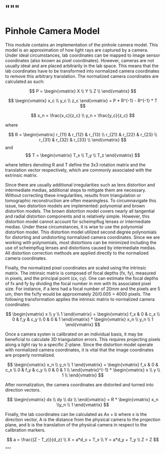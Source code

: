 """
====================
Pinhole Camera Model
====================

This module contains an implementation of the pinhole camera model. This
model is an approximation of how light rays are captured by a camera. Under
ideal circumstances, lab coordinates can be mapped to image sensor
coordinates (also known as pixel coordinates). However, cameras are not
usually ideal and are placed arbitrarily in the lab space. This means that
the lab coordinates have to be transformed into normalized camera 
coordinates to remove this arbitrary translation. The normalized camera
coordinates are calculated as such:

$$ P =
\begin{vmatrix}
X \\ Y \\ Z \\
\end{vmatrix}
$$

$$ 
\begin{vmatrix}
x_c \\ y_c \\ z_c
\end{vmatrix}
= P * R^{-1} - R^{-1} * T
$$

$$
x_n = \frac{x_c}{z_c} \\
y_n = \frac{y_c}{z_c} 
$$

where

$$ 
R = 
\begin{vmatrix}
r_{11} & r_{12} & r_{13} \\
r_{21} & r_{22} & r_{23} \\
r_{31} & r_{32} & r_{33} \\
\end{vmatrix}
$$ 
and
$$ 
T = 
\begin{vmatrix}
T_x \\ T_y \\ T_z
\end{vmatrix}
$$

where letters denoting R and T define the 3x3 rotation matrix and the
translation vector respectively, which are commonly associated with
the extrinsic matrix. 

Since there are usually additional irregularities such as lens 
distortion and intermediate medias, additional steps to mitigate them are
necessary. Without correcting these irregularities, results from triangulation
or tomographic reconstruction are often meaningless. To circumnavigate this
issue, two distortion models are implemented: polynomial and brown
distortion models. The brown distortion model covers nearly all tangential
and radial distortion components and is relatively simple. However, this
distortion model cannot account for scheimpflug lenses or intermediate
medias. Under these circumstances, it is wise to use the polynomial
distortion model. This distortion model utilized second degree polynomials
for distorting and undistorting normalized camera coordinates. Since we are
working with polynomials, most distortions can be minimized including the use
of scheimpflug lenses and distortions caused by intermediate medias. All
distortion correction methods are applied directly to the normalized camera
coordinates.

Finally, the normalized pixel coordinates are scaled using the intrinsic
matrix. The intrinsic matrix is composed of focal depths (fx, fy), measured
in pixels, and the principal point (cx, cy). One can estimate the focal
depths of fx and fy by dividing the focal number in mm with its associated
pixel size. For instance, if a lens had a focal number of 20mm and the pixels
are 5 um, then the fx/fy would be approximately 20/0.005 = 4000 pixels. The
following transformation applies the intrinsic matrix to normalized camera
coordinates:

$$ 
\begin{vmatrix}
x \\ y \\ 1
\end{vmatrix} = 
\begin{vmatrix}
f_x & 0 & c_x \\
0 & f_y & c_y \\
0 & 0 & 1
\end{vmatrix} *
\begin{vmatrix}
x_n \\ y_n \\ 1
\end{vmatrix}
$$ 

Once a camera systen is calibrated on an individual basis, it may be
beneficial to calculate 3D triangulation errors. This requires projecting
pixels along a light ray to a specific Z-plane. Since the distortion model
operate with normalized camera coordinates, it is vital that the image
coordinates are properly normalized.

$$ 
\begin{vmatrix}
x_n \\ y_n \\ 1
\end{vmatrix} = 
\begin{vmatrix}
f_x & 0 & c_x \\
0 & f_y & c_y \\
0 & 0 & 1 \\
\end{vmatrix}^{-1} *
\begin{vmatrix}
x \\
y \\
1 \\
\end{vmatrix}
$$ 

After normalization, the camera coordinates are distorted and turned into
direction vectors.

$$ 
\begin{vmatrix}
dx \\
dy \\
dz \\
\end{vmatrix} = R *
\begin{vmatrix}
x_n \\y_n \\ 1
\end{vmatrix}
$$ 

Finally, the lab coordinates can be calculated as Ax + b where x is the
direction vector, A is the distance from the physical camera to the
projection plane, and b is the translation of the physical camera in 
respect to the calibration markers.

$$
a = \frac{(Z - T_z)}{d_z} \\
X = a*d_x + T_x \\
Y = a*d_y + T_y \\
Z =  Z
$$

"""